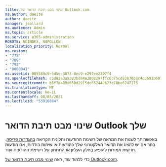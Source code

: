 ```yaml
---
title: שינוי מבט תיבת הדואר של Outlook.com
ms.author: daeite
author: daeite
manager: joallard
ms.audience: Admin
ms.topic: article
ms.service: o365-administration
ROBOTS: NOINDEX, NOFOLLOW
localization_priority: Normal
ms.custom:
- "775"
- "789"
- "792"
- "8000041"
ms.assetid: 089589c9-6d5e-4073-8ec9-e297ee2397f4
ms.openlocfilehash: cbd92e3aa383bd84e2808297ffc6c75cd83878b8c4cd691b601af667f2110de2
ms.sourcegitcommit: b5f7da89a650d2915dc652449623c78be6247175
ms.translationtype: MT
ms.contentlocale: he-IL
ms.lasthandoff: 08/05/2021
ms.locfileid: "53916884"
---
```

# <a name="change-the-look-of-your-outlook-mailbox"></a>שינוי מבט תיבת הדואר Outlook שלך

באפשרותך לשנות את המראה של רשימת ההודעות וחלונית הקריאה [בהגדרות פריסה](https://outlook.live.com/mail/options/mail/layout). בחר אם יש להציג את הדואר האלקטרוני שלך כהודעות או שיחות בודדות, אם הודעות חדשות אמורות להופיע בחלק העליון או התחתון של רשימת ההודעות ועוד.
  
כדי ללמוד עוד, ראה [שינוי מבט תיבת הדואר של Outlook.com](https://support.office.com/article/b41c2ecb-f23c-42b3-b7f8-659646d5e58c?wt.mc_id=Office_Outlook_com_Alchemy).
